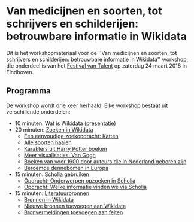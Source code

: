 Van medicijnen en soorten, tot schrijvers en schilderijen: betrouwbare informatie in Wikidata
=============================================================================================

Dit is het workshopmateriaal voor de ''Van medicijnen en soorten, tot schrijvers en schilderijen: betrouwbare informatie in Wikidata'' workshop,
die onderdeel is van het [Festival van Talent](https://festivalvantalent.nl/) op zaterdag 24 maart 2018 in Eindhoven.

Programma
---------

De workshop wordt drie keer herhaald. Elke workshop bestaat uit verschillende onderdelen:

* 10 minuten: Wat is Wikidata ([presentatie](https://speakerdeck.com/egonw/medicijnen-soorten-schrijvers-en-schilderijen))
* 20 minuten: [Zoeken in Wikidata](opdracht2.md)
   * [Een eenvoudige zoekopdracht: Katten](opdracht2.md#een-eenvoudige-zoekopdracht-katten)
   * [Alle soorten haaien](opdracht2.md#alle-soorten-haaien)
   * [Karakters uit Harry Potter boeken](opdracht2.md#karakters-uit-harry-potter-boeken)
   * [Meer visualisaties: Van Gogh](opdracht2.md#meer-visualisaties-van-gogh)
   * [Boeken van voor 1900 door auteurs die in Nederland geboren zijn](opdracht2.md#boeken-van-voor-1900-door-auteurs-die-in-nederland-geboren-zijn)
   * [Beroemde dennebomen in Europa](opdracht2.md#beroemde-dennebomen-in-europa)
* 15 minuten: [Scholia gebruiken](scholia.md)
   * [Opdracht: Onderwerpen opzoeken in Scholia](scholia.md#opdracht-onderwerpen-opzoeken-in-scholia)
   * [Opdracht: Welke informatie vinden we via Scholia](scholia.md#opdracht-welke-informatie-vinden-we-via-scholia)
* 15 minuten: [Literatuurbronnen](opdracht1.md)
   * [Bronnen in Wikidata](opdracht1.md#bronnen-in-wikidata)
   * [Nieuwe bronnen toevoegen aan Wikidata](opdracht1.md#nieuwe-bronnen-toevoegen-aan-wikidata)
   * [Bronvermeldingen toevoegen aan feiten](opdracht1.md#bronvermeldingen-toevoegen-aan-feiten)

